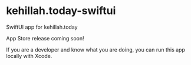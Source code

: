 # kehillah.today-swiftui
SwiftUI app for kehillah.today


App Store release coming soon!  

If you are a developer and know what you are doing, you can run this app locally with Xcode.
